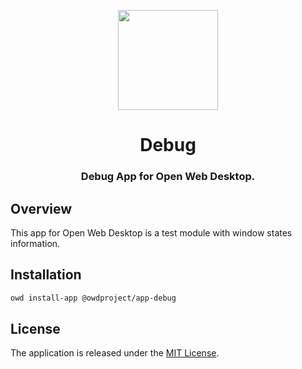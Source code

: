 <p align="center">
  <img width="160" height="160" src="https://avatars.githubusercontent.com/u/65117737?s=160&v=4" />
</p>
<h1 align="center">Debug</h1>
<h3 align="center">
  Debug App for Open Web Desktop.
</h3>

## Overview

This app for Open Web Desktop is a test module with window states information.

## Installation

```bash
owd install-app @owdproject/app-debug
```

## License

The application is released under the [MIT License](LICENSE).
